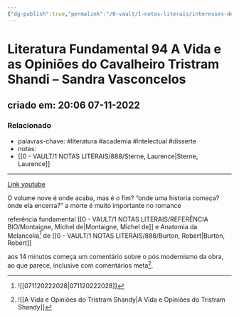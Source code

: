 ```yaml
---
{"dg-publish":true,"permalink":"/0-vault/1-notas-literais/interesses-de-pesquisa/literatura-fundamental-94-a-vida-e-as-opinioes-do-cavalheiro-tristram-shandi-sandra-vasconcelos/","tags":["literatura","academia","intelectual","disserte"],"dgHomeLink":true,"dgShowLocalGraph":true,"dgShowFileTree":true,"dgEnableSearch":true}
---
```


# Literatura Fundamental 94 A Vida e as Opiniões do Cavalheiro Tristram Shandi – Sandra Vasconcelos
## criado em: 20:06 07-11-2022

### Relacionado
- palavras-chave: #literatura #academia #intelectual #disserte 
- notas: 
- [[0 - VAULT/1 NOTAS LITERAIS/888/Sterne, Laurence\|Sterne, Laurence]]
---
[Link youtube](https://youtu.be/BMqrz2rLrkY)

O volume nove é onde acaba, mas é o fim?
“onde uma historia começa? onde ela encerra?”
a morte é muito importante no romance

referência fundamental [[0 - VAULT/1 NOTAS LITERAIS/REFERÊNCIA BIO/Montaigne, Michel de\|Montaigne, Michel de]]
e Anatomia da Melancolia[^2] de [[0 - VAULT/1 NOTAS LITERAIS/888/Burton, Robert\|Burton, Robert]]

aos 14 minutos começa um comentário sobre o pós modernismo da obra, ao que parece, inclusive com comentários meta[^1]. 

[^1]: ![[A Vida e Opiniões do Tristram Shandy\|A Vida e Opiniões do Tristram Shandy]]
[^2]: ![[071120222028\|071120222028]]
